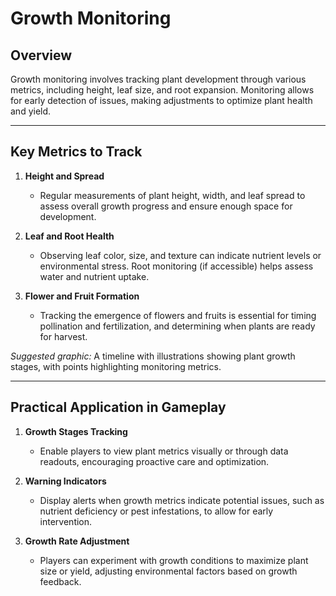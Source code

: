 # Growth Monitoring

## Overview
Growth monitoring involves tracking plant development through various metrics, including height, leaf size, and root expansion. Monitoring allows for early detection of issues, making adjustments to optimize plant health and yield.

---

## Key Metrics to Track

1. **Height and Spread**  
   - Regular measurements of plant height, width, and leaf spread to assess overall growth progress and ensure enough space for development.

2. **Leaf and Root Health**  
   - Observing leaf color, size, and texture can indicate nutrient levels or environmental stress. Root monitoring (if accessible) helps assess water and nutrient uptake.

3. **Flower and Fruit Formation**  
   - Tracking the emergence of flowers and fruits is essential for timing pollination and fertilization, and determining when plants are ready for harvest.

*Suggested graphic:* A timeline with illustrations showing plant growth stages, with points highlighting monitoring metrics.

---

## Practical Application in Gameplay

1. **Growth Stages Tracking**  
   - Enable players to view plant metrics visually or through data readouts, encouraging proactive care and optimization.

2. **Warning Indicators**  
   - Display alerts when growth metrics indicate potential issues, such as nutrient deficiency or pest infestations, to allow for early intervention.

3. **Growth Rate Adjustment**  
   - Players can experiment with growth conditions to maximize plant size or yield, adjusting environmental factors based on growth feedback.
